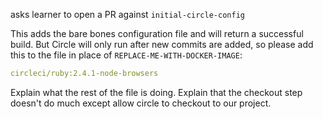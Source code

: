 asks learner to open a PR against `initial-circle-config`

This adds the bare bones configuration file and will return a successful build. But Circle will only run after new commits are added, so please add this to the file in place of `REPLACE-ME-WITH-DOCKER-IMAGE`:

```yaml
circleci/ruby:2.4.1-node-browsers
```

Explain what the rest of the file is doing. Explain that the checkout step doesn't do much except allow circle to checkout to our project.